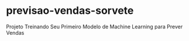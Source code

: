 # previsao-vendas-sorvete
Projeto Treinando Seu Primeiro Modelo de Machine Learning para Prever Vendas
